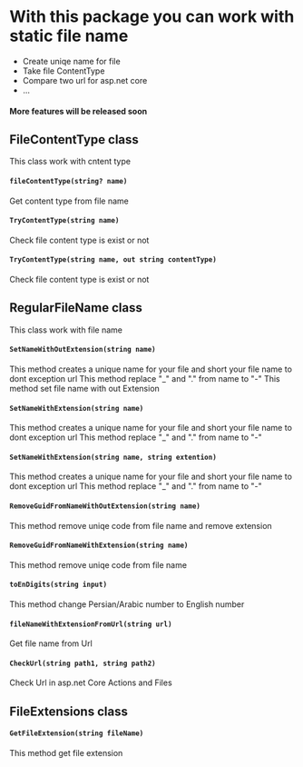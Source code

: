 ﻿# With this package you can work with static file name
* Create uniqe name for file
* Take file ContentType
* Compare two url for asp.net core
* ...
#### More features will be released soon

## FileContentType class
This class work with cntent type

#### `fileContentType(string? name)`
Get content type from file name
#### `TryContentType(string name)`
Check file content type is exist or not

#### `TryContentType(string name, out string contentType)`
Check file content type is exist or not

## RegularFileName class
This class work with file name

#### `SetNameWithOutExtension(string name)`
This method creates a unique name for your file and short your file name to dont exception url
This method replace  "_" and "." from name to "-"
This method set file name with out Extension 
#### `SetNameWithExtension(string name)`
This method creates a unique name for your file and short your file name to dont exception url
This method replace  "_" and "." from name to "-"  
#### `SetNameWithExtension(string name, string extention)`
This method creates a unique name for your file and short your file name to dont exception url
This method replace  "_" and "." from name to "-"
#### `RemoveGuidFromNameWithOutExtension(string name)`
This method remove uniqe code from file name and remove extension
#### `RemoveGuidFromNameWithExtension(string name)`
This method remove uniqe code from file name
#### `toEnDigits(string input)`
This method change Persian/Arabic number to English number
#### `fileNameWithExtensionFromUrl(string url)`
Get file name from Url
#### `CheckUrl(string path1, string path2)`
Check Url in asp.net Core Actions and Files


## FileExtensions class

#### `GetFileExtension(string fileName)`
This method get file extension